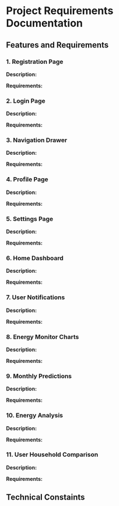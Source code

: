 # Project Requirements Documentation

## Features and Requirements

### 1. Registration Page

**Description:**  

**Requirements:** 

### 2. Login Page

**Description:**  

**Requirements:** 

### 3. Navigation Drawer

**Description:**  

**Requirements:** 

### 4. Profile Page

**Description:**  

**Requirements:** 

### 5. Settings Page

**Description:**  

**Requirements:** 

### 6. Home Dashboard

**Description:**  

**Requirements:** 

### 7. User Notifications

**Description:**  

**Requirements:** 

### 8. Energy Monitor Charts

**Description:**  

**Requirements:** 

### 9. Monthly Predictions

**Description:**  

**Requirements:** 

### 10. Energy Analysis

**Description:**  

**Requirements:** 

### 11. User Household Comparison

**Description:**  

**Requirements:** 

## Technical Constaints
